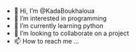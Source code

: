 - 👋 Hi, I’m @KadaBoukhaloua
- 👀 I’m interested in programming
- 🌱 I’m currently learning python
- 💞️ I’m looking to collaborate on a project
- 📫 How to reach me ...

<!---
KadaBoukhaloua/KadaBoukhaloua is a ✨ special ✨ repository because its `README.md` (this file) appears on your GitHub profile.
You can click the Preview link to take a look at your changes.
--->
